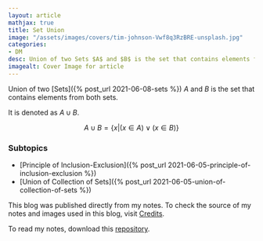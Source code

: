 ```yaml
---
layout: article
mathjax: true
title: Set Union
image: "/assets/images/covers/tim-johnson-Vwf8q3RzBRE-unsplash.jpg"
categories:
- DM
desc: Union of two Sets $A$ and $B$ is the set that contains elements from both sets. 
imagealt: Cover Image for article
---
```


Union of two [Sets]({% post_url 2021-06-08-sets %}) $A$ and $B$ is the set that contains elements from both sets.




















































































































































































































































































































































































































It is denoted as $A \cup B$.





















































































































































































































































































































































































































$$A \cup B = \{ x | (x \in A) \vee (x \in B)\}$$





















































































































































































































































































































































































































### Subtopics
- [Principle of Inclusion-Exclusion]({% post_url 2021-06-05-principle-of-inclusion-exclusion %})
- [Union of Collection of Sets]({% post_url 2021-06-05-union-of-collection-of-sets %})

This blog was published directly from my notes.
To check the source of my notes and images used in this blog, visit <a href="/credits.html" target="_blank">Credits</a>.

To read my notes, download this <a href="https://github.com/bovem/CS" target="blank">repository</a>.